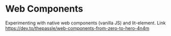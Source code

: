 Web Components
===

Experimenting with native web components (vanilla JS) and lit-element.
Link https://dev.to/thepassle/web-components-from-zero-to-hero-4n4m
